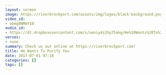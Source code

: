 ```yaml
---
layout: sermon
image: https://riverbrockport.com/assets/img/logos/black-background.png
video_id:
- obmg0NMmYI0
audio_id:
- https://dl.dropboxusercontent.com/s/ueniy4s2hp75akg/He%20Wants%20To%20Purify%20You.mp3?dl=0
verses:
- none
summary: Check us out online at https://riverbrockport.com!
title: He Wants To Purify You
date: 2017-07-01 07:18
categories: []
tags: []
---
```


